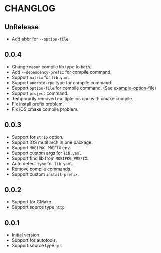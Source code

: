 # CHANGLOG

## UnRelease

- Add abbr for `--option-file`.

## 0.0.4

- Change `meson` compile lib type to `both`.
- Add `--dependency-prefix` for compile command.
- Support `matrix` for `lib.yaml`.
- Support `android-cpu` type for compile command.
- Support `option-file` for compile command. (See [example-option-file](example/options/lib-option.yaml))
- Support `project` command.
- Temporarily removed multiple ios cpu with cmake compile.
- Fix install prefix problem.
- Fix iOS cmake compile problem.

## 0.0.3

- Support for `strip` option.
- Support iOS mutil arch in one package.
- Support `MOBIPKG_PREFIX` env.
- Support custom args for `lib.yaml`.
- Support find lib from `MOBIPKG_PREFIX`.
- Auto detect `type` for `lib.yaml`.
- Remove compile commands.
- Support custom `install-prefix`.

## 0.0.2

- Support for CMake.
- Support source type `http`

## 0.0.1

- Initial version.
- Support for autotools.
- Support source type `git`.
